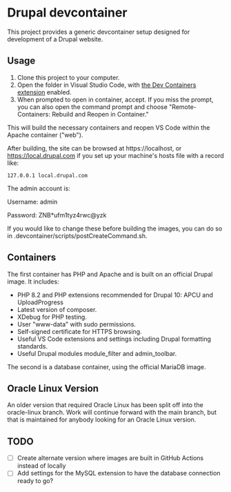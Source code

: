 # Drupal devcontainer

This project provides a generic devcontainer setup designed for development of a Drupal website.

## Usage

1. Clone this project to your computer.
1. Open the folder in Visual Studio Code, with [the Dev Containers extension](https://marketplace.visualstudio.com/items?itemName=ms-vscode-remote.remote-containers) enabled.
1. When prompted to open in container, accept. If you miss the prompt, you can also open the command prompt and choose "Remote-Containers: Rebuild and Reopen in Container."

This will build the necessary containers and reopen VS Code within the Apache container ("web").

After building, the site can be browsed at https://localhost, or https://local.drupal.com if you set up your machine's hosts file with a record like:

```
127.0.0.1 local.drupal.com
```

The admin account is:

Username: admin

Password: ZNB\*ufm1tyz4rwc@yzk

If you would like to change these before building the images, you can do so in .devcontainer/scripts/postCreateCommand.sh.

## Containers

The first container has PHP and Apache and is built on an official Drupal image. It includes:

- PHP 8.2 and PHP extensions recommended for Drupal 10: APCU and UploadProgress
- Latest version of composer.
- XDebug for PHP testing.
- User "www-data" with sudo permissions.
- Self-signed certificate for HTTPS browsing.
- Useful VS Code extensions and settings including Drupal formatting standards.
- Useful Drupal modules module_filter and admin_toolbar.

The second is a database container, using the official MariaDB image.

## Oracle Linux Version

An older version that required Oracle Linux has been split off into the oracle-linux branch. Work will continue forward with the main branch, but that is maintained for anybody looking for an Oracle Linux version.

## TODO

- [ ] Create alternate version where images are built in GitHub Actions instead of locally
- [ ] Add settings for the MySQL extension to have the database connection ready to go?
